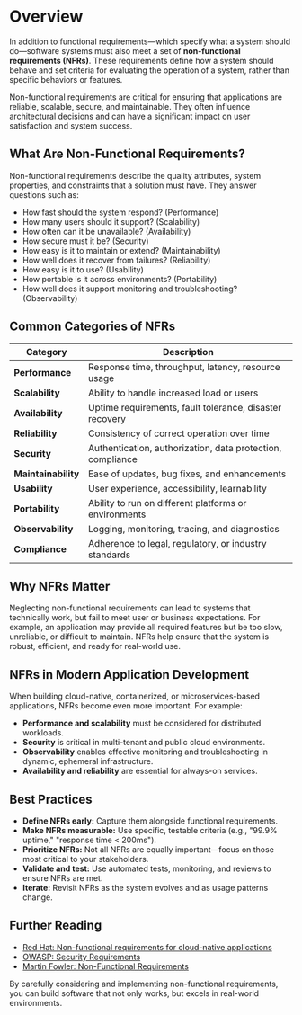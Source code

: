 # Overview

In addition to functional requirements—which specify what a system should do—software systems must also meet a set of **non-functional requirements (NFRs)**. These requirements define how a system should behave and set criteria for evaluating the operation of a system, rather than specific behaviors or features.

Non-functional requirements are critical for ensuring that applications are reliable, scalable, secure, and maintainable. They often influence architectural decisions and can have a significant impact on user satisfaction and system success.

## What Are Non-Functional Requirements?

Non-functional requirements describe the quality attributes, system properties, and constraints that a solution must have. They answer questions such as:

- How fast should the system respond? (Performance)
- How many users should it support? (Scalability)
- How often can it be unavailable? (Availability)
- How secure must it be? (Security)
- How easy is it to maintain or extend? (Maintainability)
- How well does it recover from failures? (Reliability)
- How easy is it to use? (Usability)
- How portable is it across environments? (Portability)
- How well does it support monitoring and troubleshooting? (Observability)

## Common Categories of NFRs

| Category         | Description                                                                 |
|------------------|-----------------------------------------------------------------------------|
| **Performance**  | Response time, throughput, latency, resource usage                          |
| **Scalability**  | Ability to handle increased load or users                                   |
| **Availability** | Uptime requirements, fault tolerance, disaster recovery                     |
| **Reliability**  | Consistency of correct operation over time                                  |
| **Security**     | Authentication, authorization, data protection, compliance                  |
| **Maintainability** | Ease of updates, bug fixes, and enhancements                             |
| **Usability**    | User experience, accessibility, learnability                                |
| **Portability**  | Ability to run on different platforms or environments                       |
| **Observability**| Logging, monitoring, tracing, and diagnostics                               |
| **Compliance**   | Adherence to legal, regulatory, or industry standards                       |

## Why NFRs Matter

Neglecting non-functional requirements can lead to systems that technically work, but fail to meet user or business expectations. For example, an application may provide all required features but be too slow, unreliable, or difficult to maintain. NFRs help ensure that the system is robust, efficient, and ready for real-world use.

## NFRs in Modern Application Development

When building cloud-native, containerized, or microservices-based applications, NFRs become even more important. For example:

- **Performance and scalability** must be considered for distributed workloads.
- **Security** is critical in multi-tenant and public cloud environments.
- **Observability** enables effective monitoring and troubleshooting in dynamic, ephemeral infrastructure.
- **Availability and reliability** are essential for always-on services.

## Best Practices

- **Define NFRs early:** Capture them alongside functional requirements.
- **Make NFRs measurable:** Use specific, testable criteria (e.g., "99.9% uptime," "response time < 200ms").
- **Prioritize NFRs:** Not all NFRs are equally important—focus on those most critical to your stakeholders.
- **Validate and test:** Use automated tests, monitoring, and reviews to ensure NFRs are met.
- **Iterate:** Revisit NFRs as the system evolves and as usage patterns change.

## Further Reading

- [Red Hat: Non-functional requirements for cloud-native applications](https://developers.redhat.com/articles/2021/09/15/non-functional-requirements-cloud-native)
- [OWASP: Security Requirements](https://owasp.org/www-project-security-knowledge-framework/)
- [Martin Fowler: Non-Functional Requirements](https://martinfowler.com/bliki/NonFunctionalRequirement.html)

By carefully considering and implementing non-functional requirements, you can build software that not only works, but excels in real-world environments.